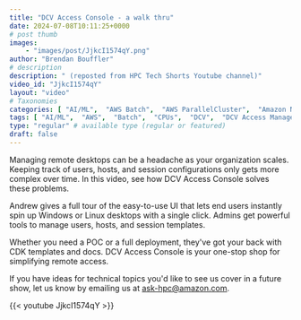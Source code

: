 ```yaml
---
title: "DCV Access Console - a walk thru"
date: 2024-07-08T10:11:25+0000
# post thumb
images:
    - "images/post/JjkcI1574qY.png"
author: "Brendan Bouffler"
# description
description: " (reposted from HPC Tech Shorts Youtube channel)"
video_id: "JjkcI1574qY"
layout: "video"
# Taxonomies
categories: [ "AI/ML",  "AWS Batch",  "AWS ParallelCluster",  "Amazon NICE DCV",  "Elastic Fabric Adapter",  "Life Sciences", ]
tags: [ "AI/ML",  "AWS",  "Batch",  "CPUs",  "DCV",  "DCV Access Manager",  "DCV Session Broker",  "DCV Session Manager",  "EC2",  "EFA",  "GPUs",  "HPC",  "High Performance Computing",  "Lustre",  "MPI",  "NCCL",  "ParallelCluster",  "Schedulers",  "Storage",  "autoscaling",  "aws batch",  "bioinformatics",  "cloud computing",  "elastic",  "elastic fabric adapter",  "hpc instances",  "infiniband",  "job scheduling",  "scientific computing",  "supercomputing",  "technical computing",  "tightly-coupled",  "virtualization",  "vizualization",  "techshorts", ]
type: "regular" # available type (regular or featured)
draft: false
---
```


Managing remote desktops can be a headache as your organization scales. Keeping track of users, hosts, and session configurations only gets more complex over time. In this video, see how DCV Access Console solves these problems.

Andrew gives a full tour of the easy-to-use UI that lets end users instantly spin up Windows or Linux desktops with a single click. Admins get powerful tools to manage users, hosts, and session templates.

Whether you need a POC or a full deployment, they've got your back with CDK templates and docs. DCV Access Console is your one-stop shop for simplifying remote access.

If you have ideas for technical topics you'd like to see us cover in a future show, let us know by emailing us at ask-hpc@amazon.com.

{{< youtube JjkcI1574qY >}}